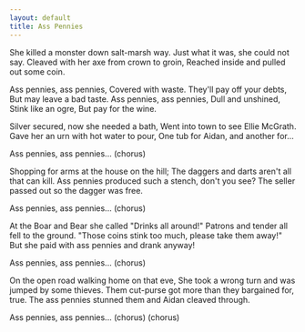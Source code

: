 ```yaml
---
layout: default
title: Ass Pennies
---
```


She killed a monster down salt-marsh way.
Just what it was, she could not say.
Cleaved with her axe from crown to groin,
Reached inside and pulled out some coin.

Ass pennies, ass pennies,
Covered with waste.
They'll pay off your debts,
But may leave a bad taste.
Ass pennies, ass pennies,
Dull and unshined,
Stink like an ogre,
But pay for the wine.

Silver secured, now she needed a bath,
Went into town to see Ellie McGrath.
Gave her an urn with hot water to pour,
One tub for Aidan, and another for...

Ass pennies, ass pennies... (chorus)

Shopping for arms at the house on the hill;
The daggers and darts aren't all that can kill.
Ass pennies produced such a stench, don't you see?
The seller passed out so the dagger was free.

Ass pennies, ass pennies... (chorus)

At the Boar and Bear she called "Drinks all around!"
Patrons and tender all fell to the ground.
"Those coins stink too much, please take them away!"
But she paid with ass pennies and drank anyway!

Ass pennies, ass pennies... (chorus)

On the open road walking home on that eve,
She took a wrong turn and was jumped by some thieves.
Them cut-purse got more than they bargained for, true.
The ass pennies stunned them and Aidan cleaved through.

Ass pennies, ass pennies... (chorus)
(chorus)